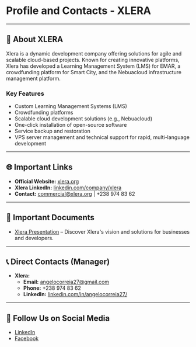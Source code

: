 # Profile and Contacts - XLERA

---

## 🏢 About XLERA

Xlera is a dynamic development company offering solutions for agile and scalable cloud-based projects. Known for creating innovative platforms, Xlera has developed a Learning Management System (LMS) for EMAR, a crowdfunding platform for Smart City, and the Nebuacloud infrastructure management platform.

### Key Features

- Custom Learning Management Systems (LMS)
- Crowdfunding platforms
- Scalable cloud development solutions (e.g., Nebuacloud)
- One-click installation of open-source software
- Service backup and restoration
- VPS server management and technical support for rapid, multi-language development

---

## 🌐 Important Links

- **Official Website:** [xlera.org](https://xlera.org)
- **Xlera LinkedIn:** [linkedin.com/company/xlera](https://linkedin.com/company/xlera)
- **Contact:** [commercial@xlera.org](mailto:commercial@xlera.org) | +238 974 83 62

---

## 📝 Important Documents

- [Xlera Presentation](https://www.canva.com/design/DAGFMzMhSYk/AY2PHJI-m58Ju3k9v8mIjw/edit?utm_content=DAGFMzMhSYk&utm_campaign=designshare&utm_medium=link2&utm_source=sharebutton) – Discover Xlera's vision and solutions for businesses and developers.

---

## 📞 Direct Contacts (Manager)

- **Xlera:**
    - **Email:** angelocorreia27@gmail.com
    - **Phone:** +238 974 83 62
    - **LinkedIn:** [linkedin.com/in/angelocorreia27/](https://www.linkedin.com/in/angelocorreia27/)

---

## 🔗 Follow Us on Social Media

- [LinkedIn](https://linkedin.com/company/xlera)
- [Facebook](https://www.facebook.com/xlera)
